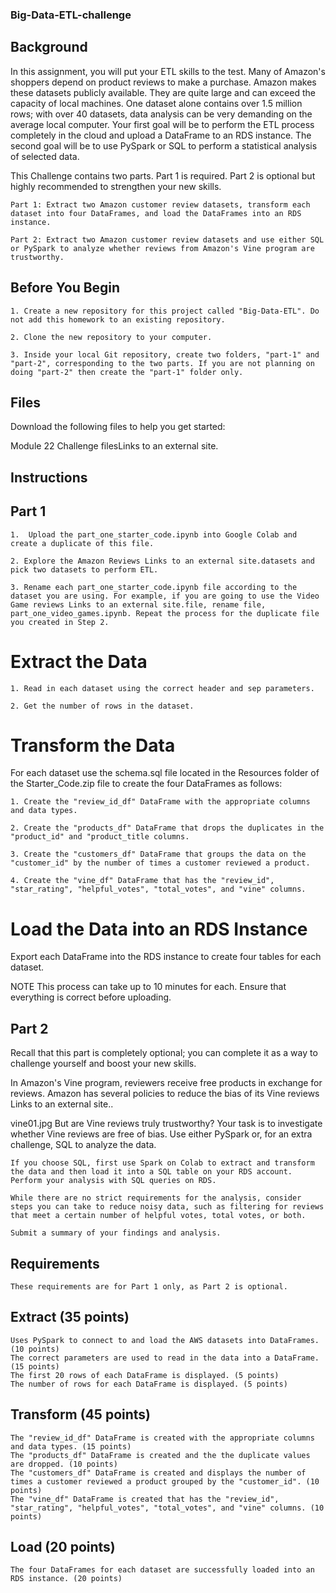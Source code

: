 ### Big-Data-ETL-challenge

## Background
In this assignment, you will put your ETL skills to the test. Many of Amazon's shoppers depend on product reviews to make a purchase. Amazon makes these datasets publicly available. They are quite large and can exceed the capacity of local machines. One dataset alone contains over 1.5 million rows; with over 40 datasets, data analysis can be very demanding on the average local computer. Your first goal will be to perform the ETL process completely in the cloud and upload a DataFrame to an RDS instance. The second goal will be to use PySpark or SQL to perform a statistical analysis of selected data.

This Challenge contains two parts. Part 1 is required. Part 2 is optional but highly recommended to strengthen your new skills.

    Part 1: Extract two Amazon customer review datasets, transform each dataset into four DataFrames, and load the DataFrames into an RDS instance.

    Part 2: Extract two Amazon customer review datasets and use either SQL or PySpark to analyze whether reviews from Amazon's Vine program are trustworthy.

## Before You Begin
    1. Create a new repository for this project called "Big-Data-ETL". Do not add this homework to an existing repository.

    2. Clone the new repository to your computer.

    3. Inside your local Git repository, create two folders, "part-1" and "part-2", corresponding to the two parts. If you are not planning on doing "part-2" then create the "part-1" folder only.

## Files
Download the following files to help you get started:

Module 22 Challenge filesLinks to an external site.

## Instructions
## Part 1
    1.  Upload the part_one_starter_code.ipynb into Google Colab and create a duplicate of this file.

    2. Explore the Amazon Reviews Links to an external site.datasets and pick two datasets to perform ETL.

    3. Rename each part_one_starter_code.ipynb file according to the dataset you are using. For example, if you are going to use the Video Game reviews Links to an external site.file, rename file, part_one_video_games.ipynb. Repeat the process for the duplicate file you created in Step 2.

# Extract the Data

    1. Read in each dataset using the correct header and sep parameters.

    2. Get the number of rows in the dataset.

# Transform the Data

For each dataset use the schema.sql file located in the Resources folder of the Starter_Code.zip file to create the four DataFrames as follows:

    1. Create the "review_id_df" DataFrame with the appropriate columns and data types.

    2. Create the "products_df" DataFrame that drops the duplicates in the "product_id" and "product_title columns.

    3. Create the "customers_df" DataFrame that groups the data on the "customer_id" by the number of times a customer reviewed a product.

    4. Create the "vine_df" DataFrame that has the "review_id", "star_rating", "helpful_votes", "total_votes", and "vine" columns.

# Load the Data into an RDS Instance

Export each DataFrame into the RDS instance to create four tables for each dataset.

NOTE
This process can take up to 10 minutes for each. Ensure that everything is correct before uploading.

## Part 2
Recall that this part is completely optional; you can complete it as a way to challenge yourself and boost your new skills.

In Amazon's Vine program, reviewers receive free products in exchange for reviews. Amazon has several policies to reduce the bias of its Vine reviews Links to an external site..

vine01.jpg
But are Vine reviews truly trustworthy? Your task is to investigate whether Vine reviews are free of bias. Use either PySpark or, for an extra challenge, SQL to analyze the data.

    If you choose SQL, first use Spark on Colab to extract and transform the data and then load it into a SQL table on your RDS account. Perform your analysis with SQL queries on RDS.

    While there are no strict requirements for the analysis, consider steps you can take to reduce noisy data, such as filtering for reviews that meet a certain number of helpful votes, total votes, or both.

    Submit a summary of your findings and analysis.

## Requirements
    These requirements are for Part 1 only, as Part 2 is optional.

## Extract (35 points)
    Uses PySpark to connect to and load the AWS datasets into DataFrames. (10 points)
    The correct parameters are used to read in the data into a DataFrame. (15 points)
    The first 20 rows of each DataFrame is displayed. (5 points)
    The number of rows for each DataFrame is displayed. (5 points)
## Transform (45 points)
    The "review_id_df" DataFrame is created with the appropriate columns and data types. (15 points)
    The "products_df" DataFrame is created and the the duplicate values are dropped. (10 points)
    The "customers_df" DataFrame is created and displays the number of times a customer reviewed a product grouped by the "customer_id". (10 points)
    The "vine_df" DataFrame is created that has the "review_id", "star_rating", "helpful_votes", "total_votes", and "vine" columns. (10 points)
## Load (20 points)
    The four DataFrames for each dataset are successfully loaded into an RDS instance. (20 points)